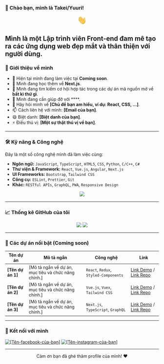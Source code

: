 ### 👋 Chào bạn, mình là Takei/Yuuri!

<p align="center">
  <img src="https://raw.githubusercontent.com/ABSphreak/ABSphreak/master/gifs/Hi.gif" width="30px">
</p>

Mình là một Lập trình viên Front-end đam mê tạo ra các ứng dụng web đẹp mắt và thân thiện với người dùng.
---

### 🚀 Giới thiệu về mình

- 🔭 Hiện tại mình đang làm việc tại **Coming soon**.
- 🌱 Mình đang học thêm về **Next.js**.
- 👯 Mình đang tìm kiếm cơ hội hợp tác trong các dự án mã nguồn mở về **bất kì thứ gì**.
- 🤔 Mình đang cần giúp đỡ với ****.
- 💬 Hãy hỏi mình về **[Chủ đề bạn am hiểu, ví dụ: React, CSS, ...]**.
- 📫 Cách liên hệ với mình: **[Email của bạn]**.
- 😄 Biệt danh: **[Biệt danh của bạn]**.
- ⚡ Điều thú vị: **[Một sự thật thú vị về bạn]**.

---

### 🛠️ Kỹ năng & Công nghệ

Đây là một số công nghệ mình đã làm việc cùng:

- **Ngôn ngữ:** `JavaScript`, `TypeScript`, `HTML5`, `CSS`, `Python`, `C/C++`, `C#`
- **Thư viện & Framework:** `React`, `Vue.js`, `Angular`, `Next.js`
- **UI Frameworks:** `Bootstrap`, `Tailwind CSS`
- **Công cụ:** `ESLint`, `Prettier`, `Git`
- **Khác:** `RESTful APIs`, `GraphQL`, `PWA`, `Responsive Design`

<p align="center">
  <a href="https://skillicons.dev">
    <img src="https://skillicons.dev/icons?i=js,ts,html,css,react,vue,angular,nextjs,tailwind,webpack,git" />
  </a>
</p>

---

### 📈 Thống kê GitHub của tôi

<p align="center">
  <img height="180em" src="https://github-readme-stats.vercel.app/api?username=takeisan24&show_icons=true&theme=dracula&include_all_commits=true&count_private=true"/>
  <img height="180em" src="https://github-readme-stats.vercel.app/api/top-langs/?username=takeisan24&layout=compact&langs_count=7&theme=dracula"/>
</p>

---

### 📂 Các dự án nổi bật (Coming soon)

| Tên dự án | Mô tả ngắn | Công nghệ | Link |
|---|---|---|---|
| **[Tên dự án 1]** | [Mô tả ngắn về dự án, mục tiêu và chức năng chính.] | `React`, `Redux`, `Styled-Components` | [Link Demo](http://) / [Link Repo](http://) |
| **[Tên dự án 2]** | [Mô tả ngắn về dự án, mục tiêu và chức năng chính.] | `Vue.js`, `Vuex`, `Tailwind CSS` | [Link Demo](http://) / [Link Repo](http://) |
| **[Tên dự án 3]** | [Mô tả ngắn về dự án, mục tiêu và chức năng chính.] | `Next.js`, `TypeScript`, `GraphQL` | [Link Demo](http://) / [Link Repo](http://) |

---

### 🔗 Kết nối với mình

<p align="left">
<a href="https://www.facebook.com/t.ahn.official204" target="blank"><img align="center" src="https://raw.githubusercontent.com/rahuldkjain/github-profile-readme-generator/master/src/images/icons/Social/facebook.svg" alt="[Tên-facebook-của-bạn]" height="30" width="40" /></a>
<a href="https://www.instagram.com/t_ahnofficial204" target="blank"><img align="center" src="https://raw.githubusercontent.com/rahuldkjain/github-profile-readme-generator/master/src/images/icons/Social/instagram.svg" alt="[Tên-instagram-của-bạn]" height="30" width="40" /></a>
</p>

---
<p align="center">Cảm ơn bạn đã ghé thăm profile của mình! ❤️</p>
